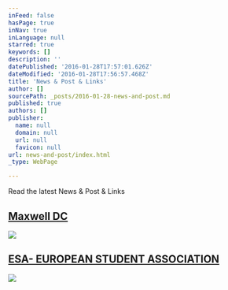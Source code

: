 ```yaml
---
inFeed: false
hasPage: true
inNav: true
inLanguage: null
starred: true
keywords: []
description: ''
datePublished: '2016-01-28T17:57:01.626Z'
dateModified: '2016-01-28T17:56:57.468Z'
title: 'News & Post & Links'
author: []
sourcePath: _posts/2016-01-28-news-and-post.md
published: true
authors: []
publisher:
  name: null
  domain: null
  url: null
  favicon: null
url: news-and-post/index.html
_type: WebPage

---
```

Read the latest News & Post & Links

## [Maxwell DC ][0]
![](https://the-grid-user-content.s3-us-west-2.amazonaws.com/2518d81d-8a08-4bc5-9f0b-f064d74d5b90.jpg)

## [ESA- EUROPEAN STUDENT ASSOCIATION][1]
![](https://the-grid-user-content.s3-us-west-2.amazonaws.com/5b7f0eaa-041f-4241-aafb-6d49b4ce4df2.jpg)

[0]: http://www.maxwell.syr.edu/DC/DC_Profiles/Rafael_Cifuentes__16,_IR___ECON__16/
[1]: https://orgsync.com/102755/chapter